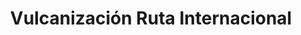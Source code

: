 ---
title: "Vulcanización Ruta Internacional"
url: /lautaro/vulcanizacion-ruta-internacional/
shop: reparación de automóviles
---